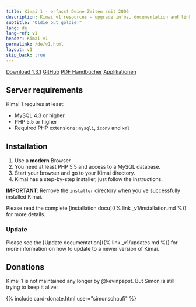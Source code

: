 ```yaml
---
title: Kimai 1 - erfasst Deine Zeiten seit 2006
description: Kimai v1 resources - upgrade infos, documentation and links
subtitle: "Oldie but goldie!"
lang: de
lang-ref: v1
header: Kimai v1
permalink: /de/v1.html
layout: v1
skip_back: true
---
```

<a href="{{ site.kimai_v1_repo }}/releases/download/1.3.1/kimai_1.3.1.zip" class="btn btn-primary"><i class="fas fa-download"></i> Download 1.3.1</a>
<a href="{{ site.kimai_v1_repo }}" class="btn btn-primary"><i class="fab fa-github"></i> GitHub</a>
<a href="https://github.com/kimai/manuals/" class="btn btn-primary"><i class="fas fa-book"></i> PDF Handbücher</a>
<a href="{% link _v1/apps.md %}" class="btn btn-primary"><i class="fas fa-cubes"></i> Applikationen</a>

## Server requirements

Kimai 1 requires at least: 

- MySQL 4.3 or higher
- PHP 5.5 or higher
- Required PHP extensions: `mysqli`, `iconv` and `xml`

## Installation

1. Use a **modern** Browser
2. You need at least PHP 5.5 and access to a MySQL database.
3. Start your browser and go to your Kimai directory.
4. Kimai has a step-by-step installer, just follow the instructions.

**IMPORTANT**: Remove the `installer` directory when you’ve successfully installed Kimai.

Please read the complete [installation docu]({% link _v1/installation.md %}) for more details.

### Update

Please see the [Update documentation]({% link _v1/updates.md %}) for more information on how to update to a newer version of Kimai.

## Donations

Kimai 1 is not maintained any longer by @kevinpapst. But Simon is still trying to keep it alive:

{% include card-donate.html user="simonschaufi" %}
